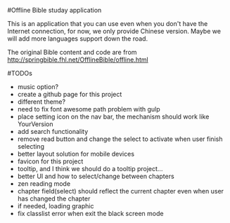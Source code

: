 #Offline Bible studay application

This is an application that you can use even when you don't have the Internet connection, for now, we only provide Chinese version. Maybe we will add more languages support down the road.

The original Bible content and code are from http://springbible.fhl.net/OfflineBible/offline.html

#TODOs
- music option?
- create a github page for this project
- different theme?
- need to fix font awesome path problem with gulp
- place setting icon on the nav bar, the mechanism should work like YourVersion
- add search functionality
- remove read button and change the select to activate when user finish selecting
- better layout solution for mobile devices
- favicon for this project
- tooltip, and I think we should do a tooltip project...
- better UI and how to select/change between chapters
- zen reading mode
- chapter field(select) should reflect the current chapter even when user has changed the chapter
- if needed, loading graphic
- fix classlist error when exit the black screen mode

